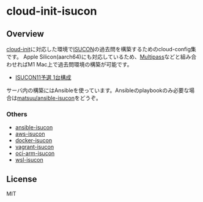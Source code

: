 # cloud-init-isucon

## Overview

[cloud-init](https://cloud-init.io/)に対応した環境で[ISUCON](http://isucon.net/)の過去問を構築するためのcloud-config集です。
Apple Silicon(aarch64)にも対応しているため、[Multipass](https://multipass.run/)などと組み合わせればM1 Mac上で過去問環境の構築が可能です。

- [ISUCON11予選 1台構成](https://github.com/matsuu/cloud-init-isucon/tree/main/isucon11q)

サーバ内の構築にはAnsibleを使っています。Ansibleのplaybookのみ必要な場合は[matsuu/ansible-isucon](https://github.com/matsuu/ansible-isucon)をどうぞ。

### Others

- [ansible-isucon](https://github.com/matsuu/ansible-isucon)
- [aws-isucon](https://github.com/matsuu/aws-isucon)
- [docker-isucon](https://github.com/matsuu/docker-isucon)
- [vagrant-isucon](https://github.com/matsuu/vagrant-isucon)
- [oci-arm-isucon](https://github.com/matsuu/oci-arm-isucon)
- [wsl-isucon](https://github.com/matsuu/wsl-isucon)

## License

MIT
